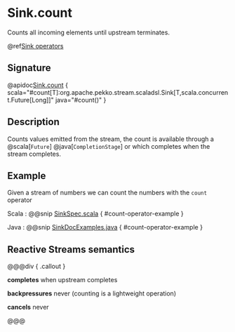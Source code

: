 # Sink.count

Counts all incoming elements until upstream terminates.

@ref[Sink operators](../index.md#sink-operators)

## Signature

@apidoc[Sink.count](Sink$) { scala="#count[T]:org.apache.pekko.stream.scaladsl.Sink[T,scala.concurrent.Future[Long]]" java="#count()" }


## Description

Counts values emitted from the stream, the count is available through a @scala[`Future`] @java[`CompletionStage`] or
which completes when the stream completes. 

## Example

Given a stream of numbers we can count the numbers with the `count` operator

Scala
:   @@snip [SinkSpec.scala](/stream-tests/src/test/scala/org/apache/pekko/stream/scaladsl/SinkSpec.scala) { #count-operator-example }

Java
:   @@snip [SinkDocExamples.java](/docs/src/test/java/jdocs/stream/operators/SinkDocExamples.java) { #count-operator-example }

## Reactive Streams semantics

@@@div { .callout }

**completes** when upstream completes

**backpressures** never (counting is a lightweight operation)

**cancels** never

@@@


